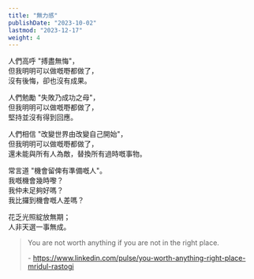 ```yaml
---
title: "無力感"
publishDate: "2023-10-02"
lastmod: "2023-12-17"
weight: 4
---
```


人們高呼 "搏盡無悔"，<br/>
但我明明可以做嘅嘢都做了，<br/>
沒有後悔，卻也沒有成果。<br/>

人們勉勵 "失敗乃成功之母"，<br/>
但我明明可以做嘅嘢都做了，<br/>
堅持並沒有得到回應。<br/>

人們相信 "改變世界由改變自己開始"，<br/>
但我明明可以做嘅嘢都做了，<br/>
還未能與所有人為敵，替換所有過時嘅事物。<br/>

常言道 "機會留俾有準備嘅人"。<br/>
我嘅機會幾時嚟？<br/>
我仲未足夠好嗎？<br/>
我比攞到機會嘅人差嗎？<br/>

花乏光照綻放無期；<br/>
人非天選一事無成。<br/>

> You are not worth anything if you are not in the right place.
>
> \- <https://www.linkedin.com/pulse/you-worth-anything-right-place-mridul-rastogi>
